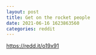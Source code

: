 ```yaml
--- 
layout: post 
title: Get on the rocket people 
date: 2021-06-16 1623863560 
categories: reddit 
--- 
```

https://redd.it/o19x91